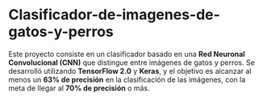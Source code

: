 # Clasificador-de-imagenes-de-gatos-y-perros
Este proyecto consiste en un clasificador basado en una **Red Neuronal Convolucional (CNN)** que distingue entre imágenes de gatos y perros. Se desarrolló utilizando **TensorFlow 2.0** y **Keras**, y el objetivo es alcanzar al menos un **63% de precisión** en la clasificación de las imágenes, con la meta de llegar al **70% de precisión** o más.
